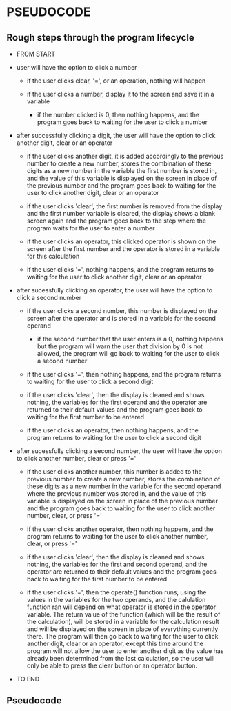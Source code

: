 # PSEUDOCODE

## Rough steps through the program lifecycle

- FROM START

- user will have the option to click a number

    - if the user clicks clear, '=', or an operation, nothing will happen

    - if the user clicks a number, display it to the screen and save it in a variable

        - if the number clicked is 0, then nothing happens, and the program goes back to waiting for the user to click a number

- after successfully clicking a digit, the user will have the option to click another digit, clear or an operator

    - if the user clicks another digit, it is added accordingly to the previous number to create a new number, stores the combination of these digits as a new number in the variable the first number is stored in, and the value of this variable is displayed on the screen in place of the previous number and the program goes back to waiting for the user to click another digit, clear or an operator 

    - if the user clicks 'clear', the first number is removed from the display and the first number variable is cleared, the display shows a blank screen again and the program goes back to the step where the program waits for the user to enter a number

    - if the user clicks an operator, this clicked operator is shown on the screen after the first number and the operator is stored in a variable for this calculation 

    - if the user clicks '=', nothing happens, and the program returns to waiting for the user to click another digit, clear or an operator

- after sucessfully clicking an operator, the user will have the option to click a second number

    - if the user clicks a second number, this number is displayed on the screen after the operator and is stored in a variable for the second operand

        - if the second number that the user enters is a 0, nothing happens but the program will warn the user that division by 0 is not allowed, the program will go back to waiting for the user to click a second number

    - if the user clicks '=', then nothing happens, and the program returns to waiting for the user to click a second digit

    - if the user clicks 'clear', then the display is cleaned and shows nothing, the variables for the first operand and the operator are returned to their default values and the program goes back to waiting for the first number to be entered

    - if the user clicks an operator, then nothing happens, and the program returns to waiting for the user to click a second digit

- after sucessfully clicking a second number, the user will have the option to click another number, clear or press '='

    - if the user clicks another number, this number is added to the previous number to create a new number, stores the combination of these digits as a new number in the variable for the second operand where the previous number was stored in, and the value of this variable is displayed on the screen in place of the previous number and the program goes back to waiting for the user to click another number, clear, or press '='

    - if the user clicks another operator, then nothing happens, and the program returns to waiting for the user to click another number, clear, or press '='
    
    - if the user clicks 'clear', then the display is cleaned and shows nothing, the variables for the first and second operand, and the operator are returned to their default values and the program goes back to waiting for the first number to be entered

    - if the user clicks '=', then the operate() function runs, using the values in the variables for the two operands, and the calulation function ran will depend on what operator is stored in the operator variable. The return value of the function (which will be the result of the calculation), will be stored in a variable for the calculation result and will be displayed on the screen in place of everything currently there. The program will then go back to waiting for the user to click another digit, clear or an operator, except this time around the program will not allow the user to enter another digit as the value has already been determined from the last calculation, so the user will only be able to press the clear button or an operator button.

- TO END

## Pseudocode


